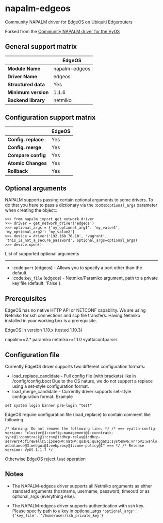 # napalm-edgeos

Community NAPALM driver for EdgeOS on Ubiquiti Edgerouters

Forked from the [Community NAPALM driver for the VyOS](https://github.com/napalm-automation-community/napalm-vyos)

General support matrix
----------------------


 |                    | EdgeOS         |
 |--------------------|----------------|
 |**Module Name**     |  napalm-edgeos |
 |**Driver Name**     |  edgeos        |
 |**Structured data** |  Yes           |
 |**Minimum version** |  1.1.6         |
 |**Backend library** |  netmiko       |



Configuration support matrix
----------------------------

|                     |  EdgeOS |
| ------------------- | ------- |
| **Config. replace** |  Yes    |
| **Config. merge**   |  Yes    |
|**Compare config**   |  Yes    |
| **Atomic Changes**  |  Yes    |
| **Rollback**        |  Yes    |



Optional arguments
------------------

NAPALM supports passing certain optional arguments to some drivers. To do that you have to pass a dictionary via the
:code:`optional_args` parameter when creating the object::

    >>> from napalm import get_network_driver
    >>> driver = get_network_driver('edgeos')
    >>> optional_args = {'my_optional_arg1': 'my_value1', 'my_optional_arg2': 'my_value2'}
    >>> device = driver('192.168.76.10', 'vagrant', 'this_is_not_a_secure_password', optional_args=optional_args)
    >>> device.open()

List of supported optional arguments
____________________________________

* :code:`port` (edgeos) - Allows you to specify a port other than the default.
* :code:`key_file` (edgeos) - Netmiko/Paramiko argument, path to a private key file (default: 'False').



Prerequisites
-------------


EdgeOS has no native HTTP API or NETCONF capability.
We are using Netmiko for ssh connections and scp file transfers.
Having Netmiko installed in your working box is a prerequisite.

EdgeOS in version 1.10.x (tested 1.10.3)

napalm==2.*
paramiko
netmiko>=1.1.0
vyattaconfparser



Configuration file
------------------

Currently EdgeOS driver supports two different configuration formats:
* load_replace_candidate - Full config file (with brackets) like in /config/config.boot
Due to the OS nature,  we do not support a replace using
a set-style configuration format.
* load_merge_candidate - Currently driver supports set-style configuration format.
Example

`set system login banner pre-login "test"`

EdgeOS require configuration file (load_replace) to contain comment like following

`/* Warning: Do not remove the following line. */
/* === vyatta-config-version: "cluster@1:config-management@1:conntrack-sync@1:conntrack@1:cron@1:dhcp-relay@1:dhcp-server@4:firewall@5:ipsec@4:nat@4:qos@1:quagga@2:system@6:vrrp@1:wanloadbalance@3:webgui@1:webproxy@1:zone-policy@1" === */
/* Release version: VyOS 1.1.7 */`

Otherwise EdgeOS reject `load` operation

Notes
------------------
* The NAPALM-edgeos driver supports all Netmiko arguments as either standard arguments (hostname, username, password, timeout) or as optional_args (everything else).

* The NAPALM-edgeos driver supports authentication with ssh key. Please specify path to a key in optional_args
`'optional_args': {'key_file': '/home/user/ssh_private_key'}`
